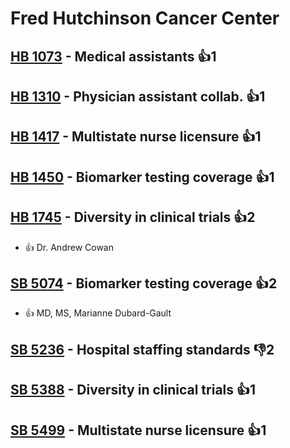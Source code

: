 # Fred Hutchinson Cancer Center

## [HB 1073](/bill/2023-24/hb/1073/) - Medical assistants 👍1  

## [HB 1310](/bill/2023-24/hb/1310/) - Physician assistant collab. 👍1  

## [HB 1417](/bill/2023-24/hb/1417/) - Multistate nurse licensure 👍1  

## [HB 1450](/bill/2023-24/hb/1450/) - Biomarker testing coverage 👍1  

## [HB 1745](/bill/2023-24/hb/1745/) - Diversity in clinical trials 👍2  
* 👍 Dr. Andrew Cowan

## [SB 5074](/bill/2023-24/sb/5074/) - Biomarker testing coverage 👍2  
* 👍 MD, MS, Marianne Dubard-Gault

## [SB 5236](/bill/2023-24/sb/5236/) - Hospital staffing standards  👎2 

## [SB 5388](/bill/2023-24/sb/5388/) - Diversity in clinical trials 👍1  

## [SB 5499](/bill/2023-24/sb/5499/) - Multistate nurse licensure 👍1  
